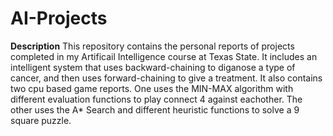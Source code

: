 # AI-Projects
**Description** This repository contains the personal reports of projects completed in my Artificail Intelligence course at Texas State. It includes an intelligent system that uses backward-chaining to diganose a type of cancer, and then uses forward-chaining to give a treatment. It also contains two cpu based game reports. One uses the MIN-MAX algorithm with different evaluation functions to play connect 4 against eachother. The other uses the A* Search and different heuristic functions to solve a 9 square puzzle.
